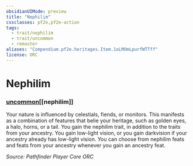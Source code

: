 ```yaml
---
obsidianUIMode: preview
title: "Nephilim"
cssclasses: pf2e,pf2e-action
tags:
  - trait/nephilim
  - trait/uncommon
  - remaster
aliases: "Compendium.pf2e.heritages.Item.1oLMOmLpurfWTTff"
license: ORC
---
```

# Nephilim

### [uncommon](uncommon "Uncommon Rarity Trait")[[nephilim]]






Your nature is influenced by celestials, fiends, or monitors. This manifests as a combination of features that belie your heritage, such as golden eyes, a halo, horns, or a tail. You gain the nephilim trait, in addition to the traits from your ancestry. You gain low-light vision, or you gain darkvision if your ancestry already has low-light vision. You can choose from nephilim feats and feats from your ancestry whenever you gain an ancestry feat.

*Source: Pathfinder Player Core*
*ORC*
